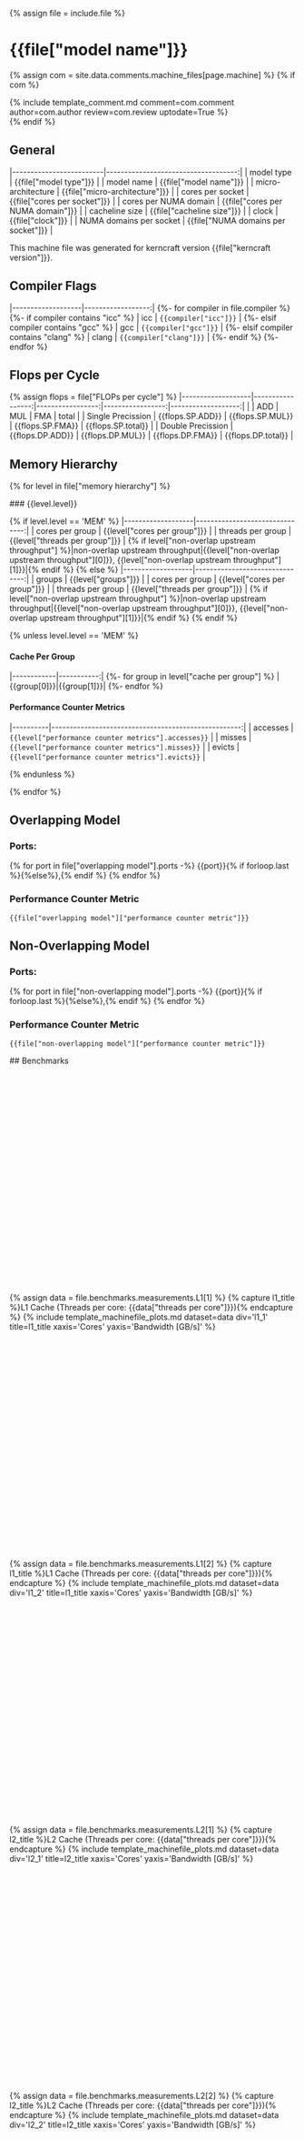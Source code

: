 
{% assign file = include.file %}

# {{file["model name"]}}

{% assign com = site.data.comments.machine_files[page.machine] %}
{% if com %}
<div markdown="1" class="section-block-full">
<div markdown="1" class="section-block-half">
{% include template_comment.md comment=com.comment author=com.author review=com.review uptodate=True %}
</div>
</div>
{% endif %}

<div markdown="1" class="section-block-full">

<div markdown="1" class="section-block-half">

## General

|-------------------------|------------------------------------:|
| model type              | {{file["model type"]}}              |
| model name              | {{file["model name"]}}              |
| micro-architecture      | {{file["micro-architecture"]}}      |
| cores per socket        | {{file["cores per socket"]}}        |
| cores per NUMA domain   | {{file["cores per NUMA domain"]}}   |
| cacheline size          | {{file["cacheline size"]}}          |
| clock                   | {{file["clock"]}}                   |
| NUMA domains per socket | {{file["NUMA domains per socket"]}} |

This machine file was generated for kerncraft version {{file["kerncraft version"]}}.

</div>
<div markdown="1" class="section-block-half">

## Compiler Flags

|-------------------|------------------:|
{%- for compiler in file.compiler %}
{%- if compiler contains "icc" %}
| icc   | `{{compiler["icc"]}}` |
{%- elsif compiler contains "gcc" %}
| gcc   | `{{compiler["gcc"]}}` |
{%- elsif compiler contains "clang" %}
| clang   | `{{compiler["clang"]}}` |
{%- endif %}
{%- endfor %}

## Flops per Cycle

{% assign flops = file["FLOPs per cycle"] %}
|-------------------|-----------------:|-----------------:|-----------------:|-------------------:|
|                   | ADD              | MUL              | FMA              | total              |
| Single Precission | {{flops.SP.ADD}} | {{flops.SP.MUL}} | {{flops.SP.FMA}} | {{flops.SP.total}} |
| Double Precission | {{flops.DP.ADD}} | {{flops.DP.MUL}} | {{flops.DP.FMA}} | {{flops.DP.total}} |

</div>
</div>


<div markdown="1" class="section-block-full">

## Memory Hierarchy
{% for level in file["memory hierarchy"] %}

<div markdown="1" class="section-block-half">
### {{level.level}}

{% if level.level == 'MEM' %}
|-------------------|-------------------------------:|
| cores per group   | {{level["cores per group"]}}   |
| threads per group | {{level["threads per group"]}} |
{% if level["non-overlap upstream throughput"] %}|non-overlap upstream throughput|{{level["non-overlap upstream throughput"][0]}}, {{level["non-overlap upstream throughput"][1]}}|{% endif %}
{% else %}
|-------------------|-------------------------------:|
| groups            | {{level["groups"]}}            |
| cores per group   | {{level["cores per group"]}}   |
| threads per group | {{level["threads per group"]}} |
{% if level["non-overlap upstream throughput"] %}|non-overlap upstream throughput|{{level["non-overlap upstream throughput"][0]}}, {{level["non-overlap upstream throughput"][1]}}|{% endif %}
{% endif %}

{% unless level.level == 'MEM' %}

#### Cache Per Group

|------------|-----------:|
{%- for group in level["cache per group"] %}
|{{group[0]}}|{{group[1]}}|
{%- endfor %}

#### Performance Counter Metrics

|----------|----------------------------------------------------:|
| accesses | `{{level["performance counter metrics"].accesses}}` |
| misses   | `{{level["performance counter metrics"].misses}}`   |
| evicts   | `{{level["performance counter metrics"].evicts}}`   |

{% endunless %}

</div>

{% endfor %}

</div>

<div markdown="1" class="section-block-full">
<div markdown="1" class="section-block-half">

## Overlapping Model

### Ports:
{% for port in file["overlapping model"].ports -%}
{{port}}{% if forloop.last %}{%else%},{% endif %}
{% endfor %}

### Performance Counter Metric
```
{{file["overlapping model"]["performance counter metric"]}}
```

</div>
<div markdown="1" class="section-block-half">

## Non-Overlapping Model

### Ports:
{% for port in file["non-overlapping model"].ports -%}
{{port}}{% if forloop.last %}{%else%},{% endif %}
{% endfor %}

### Performance Counter Metric
```
{{file["non-overlapping model"]["performance counter metric"]}}
```

</div>
</div>


<div markdown="1" class="section-block-full">
## Benchmarks
</div>

<script src="{{site.baseurl}}/assets/js/plotly-latest.min.js"></script>

<div markdown="1" class="section-block-full">
<div markdown="1" class="section-block-half">

<div id="l1_1" style="width:100%;height:400px;"></div>
{% assign data = file.benchmarks.measurements.L1[1] %}
{% capture l1_title %}L1 Cache (Threads per core: {{data["threads per core"]}}){% endcapture %}
{% include template_machinefile_plots.md dataset=data div='l1_1' title=l1_title xaxis='Cores' yaxis='Bandwidth [GB/s]' %}

</div>
<div markdown="1" class="section-block-half">

<div id="l1_2" style="width:100%;height:400px;"></div>
{% assign data = file.benchmarks.measurements.L1[2] %}
{% capture l1_title %}L1 Cache (Threads per core: {{data["threads per core"]}}){% endcapture %}
{% include template_machinefile_plots.md dataset=data div='l1_2' title=l1_title xaxis='Cores' yaxis='Bandwidth [GB/s]' %}

</div>
</div>
<div markdown="1" class="section-block-full">
<div markdown="1" class="section-block-half">

<div id="l2_1" style="width:100%;height:400px;"></div>
{% assign data = file.benchmarks.measurements.L2[1] %}
{% capture l2_title %}L2 Cache (Threads per core: {{data["threads per core"]}}){% endcapture %}
{% include template_machinefile_plots.md dataset=data div='l2_1' title=l2_title xaxis='Cores' yaxis='Bandwidth [GB/s]' %}

</div>
<div markdown="1" class="section-block-half">

<div id="l2_2" style="width:100%;height:400px;"></div>
{% assign data = file.benchmarks.measurements.L2[2] %}
{% capture l2_title %}L2 Cache (Threads per core: {{data["threads per core"]}}){% endcapture %}
{% include template_machinefile_plots.md dataset=data div='l2_2' title=l2_title xaxis='Cores' yaxis='Bandwidth [GB/s]' %}

</div>
</div>
<div markdown="1" class="section-block-full">
<div markdown="1" class="section-block-half">

<div id="l3_1" style="width:100%;height:400px;"></div>
{% assign data = file.benchmarks.measurements.L3[1] %}
{% capture l3_title %}L3 Cache (Threads per core: {{data["threads per core"]}}){% endcapture %}
{% include template_machinefile_plots.md dataset=data div='l3_1' title=l3_title xaxis='Cores' yaxis='Bandwidth [GB/s]' %}

</div>
<div markdown="1" class="section-block-half">

<div id="l3_2" style="width:100%;height:400px;"></div>
{% assign data = file.benchmarks.measurements.L3[2] %}
{% capture l3_title %}L3 Cache (Threads per core: {{data["threads per core"]}}){% endcapture %}
{% include template_machinefile_plots.md dataset=data div='l3_2' title=l3_title xaxis='Cores' yaxis='Bandwidth [GB/s]' %}

</div>
</div>
<div markdown="1" class="section-block-full">
<div markdown="1" class="section-block-half">

<div id="mem_1" style="width:100%;height:400px;"></div>
{% assign data = file.benchmarks.measurements.MEM[1] %}
{% capture mem_title %}Memory (Threads per core: {{data["threads per core"]}}){% endcapture %}
{% include template_machinefile_plots.md dataset=data div='mem_1' title=mem_title xaxis='Cores' yaxis='Bandwidth [GB/s]' %}

</div>
<div markdown="1" class="section-block-half">

<div id="mem_2" style="width:100%;height:400px;"></div>
{% assign data = file.benchmarks.measurements.MEM[2] %}
{% capture mem_title %}Memory (Threads per core: {{data["threads per core"]}}){% endcapture %}
{% include template_machinefile_plots.md dataset=data div='mem_2' title=mem_title xaxis='Cores' yaxis='Bandwidth [GB/s]' %}
</div>
</div>


<div markdown="1" class="section-block-full">
### Kernels
{% for kernel in file.benchmarks.kernels %}

<div markdown="1" class="section-block-half">

#### {{kernel[0]}}

|-------------------|-----------------------------------:|
|FLOPs per iteration|{{kernel[1]["FLOPs per iteration"]}}|
|read streams       |{{kernel[1]["read streams"].streams}} Streams with {{kernel[1]["read streams"].bytes}}       |
|write streams      |{{kernel[1]["write streams"].streams}} Streams with {{kernel[1]["write streams"].bytes}}      |
|read+write streams |{{kernel[1]["read+write streams"].streams}} Streams with {{kernel[1]["read+write streams"].bytes}} |

</div>

{% endfor %}
</div>

